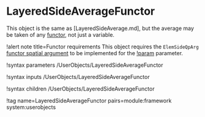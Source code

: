 # LayeredSideAverageFunctor

This object is the same as [LayeredSideAverage.md], but the average may be taken
of any [functor](Functors/index.md), not just a variable.

!alert note title=Functor requirements
This object requires the `ElemSideQpArg` [functor spatial argument](Functors/index.md) to be
implemented for the [!param](/UserObjects/LayeredSideAverageFunctor/functor) parameter.

!syntax parameters /UserObjects/LayeredSideAverageFunctor

!syntax inputs /UserObjects/LayeredSideAverageFunctor

!syntax children /UserObjects/LayeredSideAverageFunctor

!tag name=LayeredSideAverageFunctor pairs=module:framework system:userobjects
